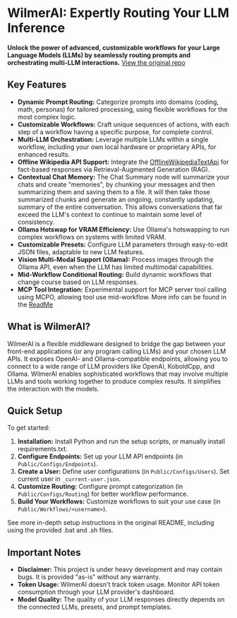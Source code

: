 # WilmerAI: Expertly Routing Your LLM Inference

**Unlock the power of advanced, customizable workflows for your Large Language Models (LLMs) by seamlessly routing prompts and orchestrating multi-LLM interactions.** [View the original repo](https://github.com/SomeOddCodeGuy/WilmerAI)

## Key Features

*   **Dynamic Prompt Routing:** Categorize prompts into domains (coding, math, personas) for tailored processing, using flexible workflows for the most complex logic.
*   **Customizable Workflows:** Craft unique sequences of actions, with each step of a workflow having a specific purpose, for complete control.
*   **Multi-LLM Orchestration:** Leverage multiple LLMs within a single workflow, including your own local hardware or proprietary APIs, for enhanced results.
*   **Offline Wikipedia API Support:** Integrate the [OfflineWikipediaTextApi](https://github.com/SomeOddCodeGuy/OfflineWikipediaTextApi) for fact-based responses via Retrieval-Augmented Generation (RAG).
*   **Contextual Chat Memory:**  The Chat Summary node will summarize your chats and create "memories", by chunking your messages and then summarizing them and saving them to a file. It will then take those summarized chunks and generate an ongoing, constantly updating, summary of the entire conversation. This allows conversations that far exceed the LLM's context to continue to maintain some level of consistency.
*   **Ollama Hotswap for VRAM Efficiency:** Use Ollama's hotswapping to run complex workflows on systems with limited VRAM.
*   **Customizable Presets:** Configure LLM parameters through easy-to-edit JSON files, adaptable to new LLM features.
*   **Vision Multi-Modal Support (Ollama):** Process images through the Ollama API, even when the LLM has limited multimodal capabilities.
*   **Mid-Workflow Conditional Routing:** Build dynamic workflows that change course based on LLM responses.
*   **MCP Tool Integration:** Experimental support for MCP server tool calling using MCPO, allowing tool use mid-workflow. More info can be found in the [ReadMe](Public/modules/README_MCP_TOOLS.md)

## What is WilmerAI?

WilmerAI is a flexible middleware designed to bridge the gap between your front-end applications (or any program calling LLMs) and your chosen LLM APIs. It exposes OpenAI- and Ollama-compatible endpoints, allowing you to connect to a wide range of LLM providers like OpenAI, KoboldCpp, and Ollama. WilmerAI enables sophisticated workflows that may involve multiple LLMs and tools working together to produce complex results. It simplifies the interaction with the models.

## Quick Setup

To get started:

1.  **Installation:** Install Python and run the setup scripts, or manually install requirements.txt.
2.  **Configure Endpoints:** Set up your LLM API endpoints (in `Public/Configs/Endpoints`).
3.  **Create a User:** Define user configurations (in `Public/Configs/Users`).  Set current user in `_current-user.json`.
4.  **Customize Routing:** Configure prompt categorization (in `Public/Configs/Routing`) for better workflow performance.
5.  **Build Your Workflows:** Customize workflows to suit your use case (in `Public/Workflows/<username>`).

See more in-depth setup instructions in the original README, including using the provided .bat and .sh files.

## Important Notes

*   **Disclaimer:** This project is under heavy development and may contain bugs. It is provided "as-is" without any warranty.
*   **Token Usage:**  WilmerAI doesn't track token usage. Monitor API token consumption through your LLM provider's dashboard.
*   **Model Quality:** The quality of your LLM responses directly depends on the connected LLMs, presets, and prompt templates.